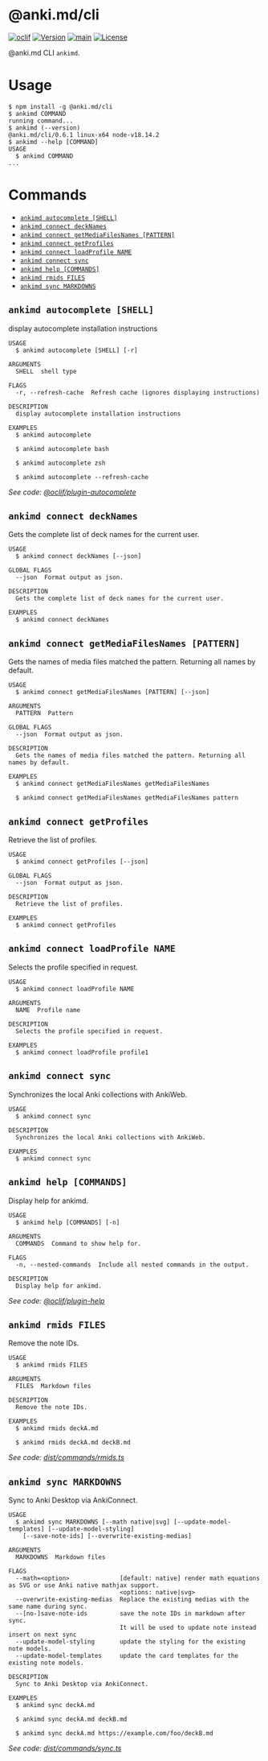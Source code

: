 # @anki.md/cli

[![oclif](https://img.shields.io/badge/cli-oclif-brightgreen.svg)](https://oclif.io)
[![Version](https://img.shields.io/npm/v/@anki.md/cli.svg)](https://npmjs.org/package/@anki.md/cli)
[![main](https://github.com/timgreen/Anki.md/actions/workflows/cli.yml/badge.svg?branch=main)](https://github.com/timgreen/Anki.md/actions/workflows/cli.yml)
[![License](https://img.shields.io/npm/l/@anki.md/cli.svg)](https://github.com/timgreen/Anki.md/blob/main/packages/cli/package.json)

@anki.md CLI `ankimd`.

# Usage

<!-- usage -->

```sh-session
$ npm install -g @anki.md/cli
$ ankimd COMMAND
running command...
$ ankimd (--version)
@anki.md/cli/0.6.1 linux-x64 node-v18.14.2
$ ankimd --help [COMMAND]
USAGE
  $ ankimd COMMAND
...
```

<!-- usagestop -->

# Commands

<!-- commands -->

- [`ankimd autocomplete [SHELL]`](#ankimd-autocomplete-shell)
- [`ankimd connect deckNames`](#ankimd-connect-decknames)
- [`ankimd connect getMediaFilesNames [PATTERN]`](#ankimd-connect-getmediafilesnames-pattern)
- [`ankimd connect getProfiles`](#ankimd-connect-getprofiles)
- [`ankimd connect loadProfile NAME`](#ankimd-connect-loadprofile-name)
- [`ankimd connect sync`](#ankimd-connect-sync)
- [`ankimd help [COMMANDS]`](#ankimd-help-commands)
- [`ankimd rmids FILES`](#ankimd-rmids-files)
- [`ankimd sync MARKDOWNS`](#ankimd-sync-markdowns)

## `ankimd autocomplete [SHELL]`

display autocomplete installation instructions

```
USAGE
  $ ankimd autocomplete [SHELL] [-r]

ARGUMENTS
  SHELL  shell type

FLAGS
  -r, --refresh-cache  Refresh cache (ignores displaying instructions)

DESCRIPTION
  display autocomplete installation instructions

EXAMPLES
  $ ankimd autocomplete

  $ ankimd autocomplete bash

  $ ankimd autocomplete zsh

  $ ankimd autocomplete --refresh-cache
```

_See code: [@oclif/plugin-autocomplete](https://github.com/oclif/plugin-autocomplete/blob/v2.1.4/src/commands/autocomplete/index.ts)_

## `ankimd connect deckNames`

Gets the complete list of deck names for the current user.

```
USAGE
  $ ankimd connect deckNames [--json]

GLOBAL FLAGS
  --json  Format output as json.

DESCRIPTION
  Gets the complete list of deck names for the current user.

EXAMPLES
  $ ankimd connect deckNames
```

## `ankimd connect getMediaFilesNames [PATTERN]`

Gets the names of media files matched the pattern. Returning all names by default.

```
USAGE
  $ ankimd connect getMediaFilesNames [PATTERN] [--json]

ARGUMENTS
  PATTERN  Pattern

GLOBAL FLAGS
  --json  Format output as json.

DESCRIPTION
  Gets the names of media files matched the pattern. Returning all names by default.

EXAMPLES
  $ ankimd connect getMediaFilesNames getMediaFilesNames

  $ ankimd connect getMediaFilesNames getMediaFilesNames pattern
```

## `ankimd connect getProfiles`

Retrieve the list of profiles.

```
USAGE
  $ ankimd connect getProfiles [--json]

GLOBAL FLAGS
  --json  Format output as json.

DESCRIPTION
  Retrieve the list of profiles.

EXAMPLES
  $ ankimd connect getProfiles
```

## `ankimd connect loadProfile NAME`

Selects the profile specified in request.

```
USAGE
  $ ankimd connect loadProfile NAME

ARGUMENTS
  NAME  Profile name

DESCRIPTION
  Selects the profile specified in request.

EXAMPLES
  $ ankimd connect loadProfile profile1
```

## `ankimd connect sync`

Synchronizes the local Anki collections with AnkiWeb.

```
USAGE
  $ ankimd connect sync

DESCRIPTION
  Synchronizes the local Anki collections with AnkiWeb.

EXAMPLES
  $ ankimd connect sync
```

## `ankimd help [COMMANDS]`

Display help for ankimd.

```
USAGE
  $ ankimd help [COMMANDS] [-n]

ARGUMENTS
  COMMANDS  Command to show help for.

FLAGS
  -n, --nested-commands  Include all nested commands in the output.

DESCRIPTION
  Display help for ankimd.
```

_See code: [@oclif/plugin-help](https://github.com/oclif/plugin-help/blob/v5.2.7/src/commands/help.ts)_

## `ankimd rmids FILES`

Remove the note IDs.

```
USAGE
  $ ankimd rmids FILES

ARGUMENTS
  FILES  Markdown files

DESCRIPTION
  Remove the note IDs.

EXAMPLES
  $ ankimd rmids deckA.md

  $ ankimd rmids deckA.md deckB.md
```

_See code: [dist/commands/rmids.ts](https://github.com/timgreen/Anki.md/blob/cli/v0.6.1/packages/cli/src/commands/rmids.ts)_

## `ankimd sync MARKDOWNS`

Sync to Anki Desktop via AnkiConnect.

```
USAGE
  $ ankimd sync MARKDOWNS [--math native|svg] [--update-model-templates] [--update-model-styling]
    [--save-note-ids] [--overwrite-existing-medias]

ARGUMENTS
  MARKDOWNS  Markdown files

FLAGS
  --math=<option>              [default: native] render math equations as SVG or use Anki native mathjax support.
                               <options: native|svg>
  --overwrite-existing-medias  Replace the existing medias with the same name during sync.
  --[no-]save-note-ids         save the note IDs in markdown after sync.
                               It will be used to update note instead insert on next sync
  --update-model-styling       update the styling for the existing note models.
  --update-model-templates     update the card templates for the existing note models.

DESCRIPTION
  Sync to Anki Desktop via AnkiConnect.

EXAMPLES
  $ ankimd sync deckA.md

  $ ankimd sync deckA.md deckB.md

  $ ankimd sync deckA.md https://example.com/foo/deckB.md
```

_See code: [dist/commands/sync.ts](https://github.com/timgreen/Anki.md/blob/cli/v0.6.1/packages/cli/src/commands/sync.ts)_

<!-- commandsstop -->
